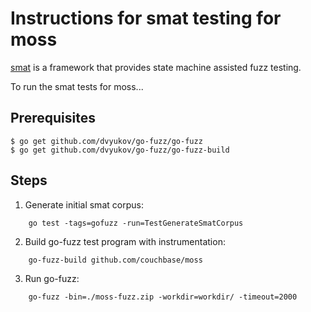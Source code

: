 # Instructions for smat testing for moss

[smat](https://github.com/mschoch/smat) is a framework that provides
state machine assisted fuzz testing.

To run the smat tests for moss...

## Prerequisites

    $ go get github.com/dvyukov/go-fuzz/go-fuzz
    $ go get github.com/dvyukov/go-fuzz/go-fuzz-build

## Steps

1.  Generate initial smat corpus:
```
    go test -tags=gofuzz -run=TestGenerateSmatCorpus
```

2.  Build go-fuzz test program with instrumentation:
```
    go-fuzz-build github.com/couchbase/moss
```

3.  Run go-fuzz:
```
    go-fuzz -bin=./moss-fuzz.zip -workdir=workdir/ -timeout=2000
```
